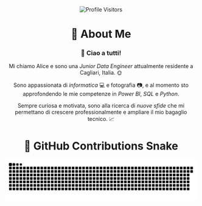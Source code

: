 <div align="center">
  <img src="https://komarev.com/ghpvc/?username=Alice-Macchia&label=Profile%20Viewers&color=007ACC&style=for-the-badge" alt="Profile Visitors" />

#  :sunrise_over_mountains: About Me
### 👋 Ciao a tutti!

Mi chiamo Alice e sono una *Junior Data Engineer* attualmente residente a Cagliari, Italia. :sun_with_face:

Sono appassionata di *informatica* :computer: e fotografia :camera:, e al momento sto approfondendo le mie competenze in *Power BI*, *SQL* e *Python*.

Sempre curiosa e motivata, sono alla ricerca di *nuove sfide* che mi permettano di crescere professionalmente e ampliare il mio bagaglio tecnico. :chart_with_upwards_trend:
</div>


<div align="center">
  
  # 🐍 **GitHub Contributions Snake**
  
  <picture>
    <source media="(prefers-color-scheme: dark)" srcset="https://raw.githubusercontent.com/Alice-Macchia/Alice-Macchia/output/github-snake-dark.svg" />
    <source media="(prefers-color-scheme: light)" srcset="https://raw.githubusercontent.com/Alice-Macchia/Alice-Macchia/output/github-snake.svg" />
    <img alt="github-snake" src="https://raw.githubusercontent.com/Alice-Macchia/Alice-Macchia/output/github-snake.svg" />
  </picture>
</div>
